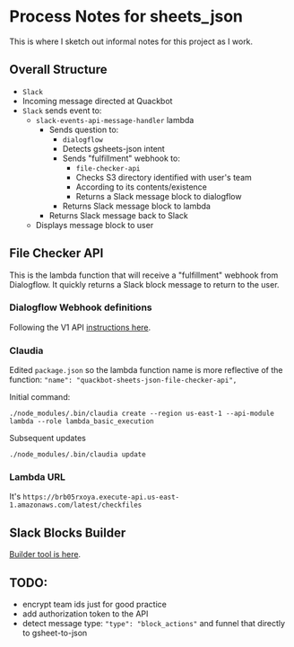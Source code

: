 # Process Notes for sheets_json

This is where I sketch out informal notes for this project as I work.

## Overall Structure

- `Slack`
- Incoming message directed at Quackbot
- `Slack` sends event to:
    - `slack-events-api-message-handler` lambda
        - Sends question to:
            - `dialogflow`
            - Detects gsheets-json intent
            - Sends "fulfillment" webhook to:
                - `file-checker-api`
                - Checks S3 directory identified with user's team
                - According to its contents/existence
                - Returns a Slack message block to dialogflow
            - Returns Slack message block to lambda
        - Returns Slack message back to Slack
    - Displays message block to user
        

## File Checker API

This is the lambda function that will receive a "fulfillment" webhook from Dialogflow. It quickly returns a Slack block message to return to the user.

### Dialogflow Webhook definitions

Following the V1 API [instructions here](https://dialogflow.com/docs/fulfillment/how-it-works).

### Claudia

Edited `package.json` so the lambda function name is more reflective of the function: `"name": "quackbot-sheets-json-file-checker-api",`

Initial command:

```
./node_modules/.bin/claudia create --region us-east-1 --api-module lambda --role lambda_basic_execution
```

Subsequent updates

```
./node_modules/.bin/claudia update
```

### Lambda URL

It's `https://brb05rxoya.execute-api.us-east-1.amazonaws.com/latest/checkfiles`

## Slack Blocks Builder

[Builder tool is here](https://api.slack.com/tools/block-kit-builder).


## TODO:

- encrypt team ids just for good practice
- add authorization token to the API
- detect message type: `"type": "block_actions"` and funnel that directly to gsheet-to-json



